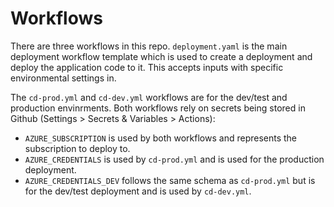# Workflows
There are three workflows in this repo. `deployment.yaml` is the main deployment workflow template which is used to create a deployment and deploy the application code to it. This accepts inputs with specific environmental settings in.

The `cd-prod.yml` and `cd-dev.yml` workflows are for the dev/test and production envinrments. Both workflows rely on secrets being stored in Github (Settings > Secrets & Variables > Actions):
- `AZURE_SUBSCRIPTION` is used by both workflows and represents the subscription to deploy to.
- `AZURE_CREDENTIALS` is used by `cd-prod.yml` and is used for the production deployment.
- `AZURE_CREDENTIALS_DEV` follows the same schema as `cd-prod.yml` but is for the dev/test deployment and is used by `cd-dev.yml`.
